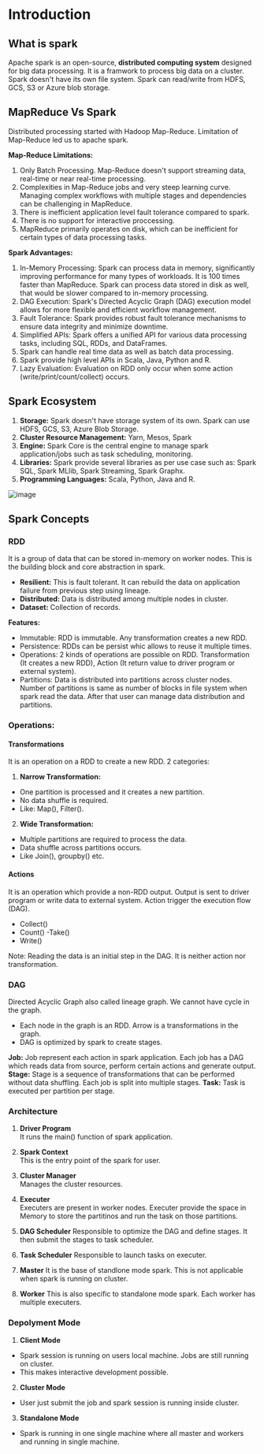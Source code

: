 # Introduction
## What is spark
Apache spark is an open-source, **distributed computing system** designed for big data processing. It is a framwork to process big data on a cluster.
Spark doesn't have its own file system. Spark can read/write from HDFS, GCS, S3 or Azure blob storage.

## MapReduce Vs Spark
Distributed processing started with Hadoop Map-Reduce. Limitation of Map-Reduce led us to apache spark. 

**Map-Reduce Limitations:**
1. Only Batch Processing. Map-Reduce doesn't support streaming data, real-time or near real-time processing.
2. Complexities in Map-Reduce jobs and very steep learning curve. Managing complex workflows with multiple stages and dependencies can be challenging in MapReduce.
3. There is inefficient application level fault tolerance compared to spark.
4. There is no support for interactive proccessing.
5. MapReduce primarily operates on disk, which can be inefficient for certain types of data processing tasks.

**Spark Advantages:**
1. In-Memory Processing: Spark can process data in memory, significantly improving performance for many types of workloads. It is 100 times faster than MapReduce. Spark can process data stored in disk as well, that would be slower compared to in-memory processing.
2. DAG Execution: Spark's Directed Acyclic Graph (DAG) execution model allows for more flexible and efficient workflow management.
3. Fault Tolerance: Spark provides robust fault tolerance mechanisms to ensure data integrity and minimize downtime.
4. Simplified APIs: Spark offers a unified API for various data processing tasks, including SQL, RDDs, and DataFrames.
5. Spark can handle real time data as well as batch data processing.
6. Spark provide high level APIs in Scala, Java, Python and R.
7. Lazy Evaluation: Evaluation on RDD only occur when some action (write/print/count/collect) occurs.

## Spark Ecosystem
1. **Storage:** Spark doesn't have storage system of its own. Spark can use HDFS, GCS, S3, Azure Blob Storage.
2. **Cluster Resource Management:** Yarn, Mesos, Spark
3. **Engine:** Spark Core is the central engine to manage spark application/jobs such as task scheduling, monitoring.
4. **Libraries:** Spark provide several libraries as per use case such as: Spark SQL, Spark MLlib, Spark Streaming, Spark Graphx.
5. **Programming Languages:** Scala, Python, Java and R.

![image](https://github.com/user-attachments/assets/e87558a0-9ae6-480a-8568-392ec202000f)

## Spark Concepts

### RDD
It is a group of data that can be stored in-memory on worker nodes. This is the building block and core abstraction in spark.
- **Resilient:** This is fault tolerant. It can rebuild the data on application failure from previous step using lineage.
- **Distributed:** Data is distributed among multiple nodes in cluster.
- **Dataset:** Collection of records.

**Features:**
- Immutable: RDD is immutable. Any transformation creates a new RDD.
- Persistence: RDDs can be persist whic allows to reuse it multiple times.
- Operations: 2 kinds of operations are possible on RDD. Transformation (It creates a new RDD), Action (It return value to driver program or external system).
- Partitions: Data is distributed into partitions across cluster nodes. Number of partitions is same as number of blocks in file system when spark read the data. After that user can manage data distribution and partitions.

### Operations:

#### Transformations
It is an operation on a RDD to create a new RDD. 
2 categories:
1. **Narrow Transformation:**
  - One partition is processed and it creates a new partition.
  - No data shuffle is required.
  - Like: Map(), Filter().
2. **Wide Transformation:**
  - Multiple partitions are required to process the data.
  - Data shuffle across partitions occurs.
  - Like Join(), groupby() etc.

#### Actions
It is an operation which provide a non-RDD output. Output is sent to driver program or write data to external system.
Action trigger the execution flow (DAG).
- Collect()
- Count()
-Take()
- Write()

Note: Reading the data is an initial step in the DAG. It is neither action nor transformation.

### DAG
Directed Acyclic Graph also called lineage graph. We cannot have cycle in the graph.
- Each node in the graph is an RDD. Arrow is a transformations in the graph.
- DAG is optimized by spark to create stages.

**Job:** Job represent each action in spark application. Each job has a DAG which reads data from source, perform certain actions and generate output. 
**Stage:** Stage is a sequence of transformations that can be performed without data shuffling. Each job is split into multiple stages. 
**Task:** Task is executed per partition per stage. 


### Architecture

1. **Driver Program**  
  It runs the main() function of spark application.

3. **Spark Context**  
   This is the entry point of the spark for user. 
  
4. **Cluster Manager**  
  Manages the cluster resources.

5. **Executer**  
   Executers are present in worker nodes. Executer provide the space in Memory to store the partitinos and run the task on those partitions.

6. **DAG Scheduler**
  Responsible to optimize the DAG and define stages. It then submit the stages to task scheduler. 

7. **Task Scheduler**
  Responsible to launch tasks on executer. 

8. **Master**
  It is the base of standlone mode spark. This is not applicable when spark is running on cluster.

10. **Worker**
  This is also specific to standalone mode spark. Each worker has multiple executers.


### Depolyment Mode

1. **Client Mode**
  - Spark session is running on users local machine. Jobs are still running on cluster.
  - This makes interactive development possible.
  
2. **Cluster Mode**
  - User just submit the job and spark session is running inside cluster.

3. **Standalone Mode**
  - Spark is running in one single machine where all master and workers and running in single machine.




